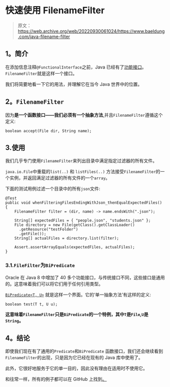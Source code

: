 # 快速使用 FilenameFilter

> 原文：<https://web.archive.org/web/20220930061024/https://www.baeldung.com/java-filename-filter>

## **1。简介**

在添加信息注释`@FunctionalInterface`之前，Java 已经有了[功能接口](/web/20220526040357/https://www.baeldung.com/java-8-functional-interfaces)。`FilenameFilter`就是这样一个接口。

我们将简要地看一下它的用法，并理解它在当今 Java 世界中的位置。

## **2。`FilenameFilter`**

因为**是一个函数接口——我们必须有一个抽象方法**,并且`FilenameFilter`遵循这个定义:

```
boolean accept(File dir, String name);
```

## 3.使用

我们几乎专门使用`FilenameFilter`来列出目录中满足指定过滤器的所有文件。

`java.io.File`中重载的`list(..)` 和 `listFiles(..)` 方法接受`FilenameFilter`的一个实例，并返回满足过滤器的所有文件的一个`array`。

下面的测试用例过滤一个目录中的所有`json`文件:

```
@Test
public void whenFilteringFilesEndingWithJson_thenEqualExpectedFiles() {
    FilenameFilter filter = (dir, name) -> name.endsWith(".json");

    String[] expectedFiles = { "people.json", "students.json" };
    File directory = new File(getClass().getClassLoader()
      .getResource("testFolder")
      .getFile());
    String[] actualFiles = directory.list(filter);

    Assert.assertArrayEquals(expectedFiles, actualFiles);
}
```

### 3.1.`FileFilter`为`BiPredicate`

Oracle 在 Java 8 中增加了 40 多个功能接口，与传统接口不同，这些接口是通用的。这意味着我们可以将它们用于任何引用类型。

[`BiPredicate<T, U>`](https://web.archive.org/web/20220526040357/https://docs.oracle.com/en/java/javase/11/docs/api/java.base/java/util/function/BiPredicate.html) 就是这样一个界面。它的‘单一抽象方法’有这样的定义:

```
boolean test(T t, U u);
```

**这意味着`FilenameFilter`只是`BiPredicate`的一个特例，其中`T`是`File`,`U`是`String`。**

## **4。结论**

即使我们现在有了通用的`Predicate`和`BiPredicate` 函数接口，我们还会继续看到`FilenameFilter`的出现，只是因为它已经在现有的 Java 库中使用了。

此外，它很好地服务于它的单一目的，因此没有理由在适用时不使用它。

和往常一样，所有的例子都可以在 GitHub 上找到[。](https://web.archive.org/web/20220526040357/https://github.com/eugenp/tutorials/tree/master/core-java-modules/core-java-io-apis)